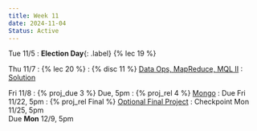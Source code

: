 ```yaml
---
title: Week 11
date: 2024-11-04
Status: Active
---
```


Tue 11/5
: **Election Day**{: .label} {% lec 19 %}

Thu 11/7
: {% lec 20 %}
: {% disc 11 %} [Data Ops, MapReduce, MQL II](https://drive.google.com/file/d/1QnR7hEtyGuzqFr1SyaDS6MT2E0RBZJkH/view?usp=sharing)
  : [Solution](https://drive.google.com/file/d/1mm58tipjtjUvZEfhePBD6LposBdWhFVm/view?usp=sharing)

Fri 11/8
: {% proj_due 3 %} Due, 5pm
: {% proj_rel 4 %} [Mongo](https://data101.datahub.berkeley.edu/hub/user-redirect/git-pull?repo=https%3A%2F%2Fgithub.com%2Fcal-data-eng%2Ffa24-materials&urlpath=lab%2Ftree%2Ffa24-materials%2Fproj%2Fproj4%2Fproj4.ipynb&branch=main)
  : Due Fri 11/22, 5pm
: {% proj_rel Final %} [Optional Final Project]({{site.baseurl}}/assignments/final-project)
  : Checkpoint Mon 11/25, 5pm<br/>Due **Mon** 12/9, 5pm
